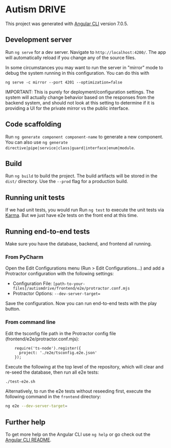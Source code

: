 # Autism DRIVE

This project was generated with [Angular CLI](https://github.com/angular/angular-cli) version 7.0.5.

## Development server

Run `ng serve` for a dev server. Navigate to `http://localhost:4200/`. The app will automatically reload if you change any of the source files.

In some circumstances you may want to run the server in "mirror" mode to debug the system running in this configuration. You can do this with
```
ng serve -c mirror --port 4201 --optimization=false
```
IMPORTANT:  This is purely for deployment/configuration settings.  The system will actually change behavior based on the responses from the backend system,
and should not look at this setting to determine if it is providing a UI for the private mirror vs the public interface.

## Code scaffolding

Run `ng generate component component-name` to generate a new component. You can also use `ng generate directive|pipe|service|class|guard|interface|enum|module`.

## Build

Run `ng build` to build the project. The build artifacts will be stored in the `dist/` directory. Use the `--prod` flag for a production build.

## Running unit tests
If we had unit tests, you would run
Run `ng test` to execute the unit tests via [Karma](https://karma-runner.github.io).
But we just have e2e tests on the front end at this time.

## Running end-to-end tests
Make sure you have the database, backend, and frontend all running.

### From PyCharm
Open the Edit Configurations menu (Run > Edit Configurations...) and add a Protractor configuration with the following settings:
* Configuration File: `[path-to-your-files]/autismdrive/frontend/e2e/protractor.conf.mjs`
* Protractor Options: `--dev-server-target=`

Save the configuration. Now you can run end-to-end tests with the play button.

### From command line
Edit the tsconfig file path in the Protractor config file (frontend/e2e/protractor.conf.mjs):
```
    require('ts-node').register({
      project: './e2e/tsconfig.e2e.json'
    });
```

Execute the following at the top level of the repository, which will clear and re-seed the database, then run all e2e tests:
```BASH
./test-e2e.sh
```
Alternatively, to run the e2e tests without reseeding first, execute the following command in the `frontend` directory:
```BASH
ng e2e --dev-server-target=
```

## Further help

To get more help on the Angular CLI use `ng help` or go check out the [Angular CLI README](https://github.com/angular/angular-cli/blob/master/README.md).

